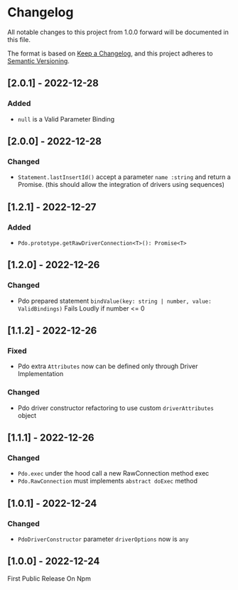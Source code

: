 # Changelog

All notable changes to this project from 1.0.0 forward will be documented in this file.

The format is based on [Keep a Changelog](https://keepachangelog.com/en/1.0.0/),
and this project adheres to [Semantic Versioning](https://semver.org/spec/v2.0.0.html).

## [2.0.1] - 2022-12-28

### Added

-   `null` is a Valid Parameter Binding

## [2.0.0] - 2022-12-28

### Changed

-   `Statement.lastInsertId()` accept a parameter `name :string` and return a Promise. (this should allow the integration of drivers using sequences)

## [1.2.1] - 2022-12-27

### Added

-   `Pdo.prototype.getRawDriverConnection<T>(): Promise<T>`

## [1.2.0] - 2022-12-26

### Changed

-   Pdo prepared statement `bindValue(key: string | number, value: ValidBindings)` Fails Loudly if number <= 0

## [1.1.2] - 2022-12-26

### Fixed

-   Pdo extra `Attributes` now can be defined only through Driver Implementation

### Changed

-   Pdo driver constructor refactoring to use custom `driverAttributes` object

## [1.1.1] - 2022-12-26

### Changed

-   `Pdo.exec` under the hood call a new RawConnection method exec
-   `Pdo.RawConnection` must implements `abstract doExec` method

## [1.0.1] - 2022-12-24

### Changed

-   `PdoDriverConstructor` parameter `driverOptions` now is `any`

## [1.0.0] - 2022-12-24

First Public Release On Npm
